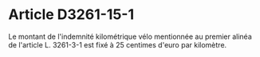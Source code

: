 # Article D3261-15-1

Le montant de l'indemnité kilométrique vélo mentionnée au premier alinéa de l'article L. 3261-3-1 est fixé à 25 centimes d'euro par kilomètre.